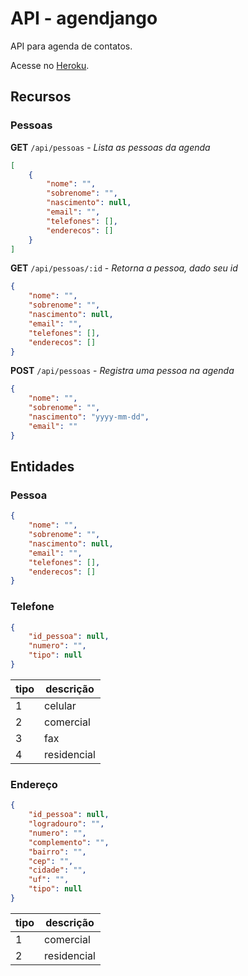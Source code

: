 # API - agendjango

API para agenda de contatos.

Acesse no [Heroku](https://agendjango.herokuapp.com/).

## Recursos

### Pessoas

**GET** `/api/pessoas` - _Lista as pessoas da agenda_

```json
[
    {
        "nome": "",
        "sobrenome": "",
        "nascimento": null,
        "email": "",
        "telefones": [],
        "enderecos": []
    }
]
```

**GET** `/api/pessoas/:id` - _Retorna a pessoa, dado seu id_

```json
{
    "nome": "",
    "sobrenome": "",
    "nascimento": null,
    "email": "",
    "telefones": [],
    "enderecos": []
}
```


**POST** `/api/pessoas` - _Registra uma pessoa na agenda_

```json
{
    "nome": "",
    "sobrenome": "",
    "nascimento": "yyyy-mm-dd",
    "email": ""
}
```


## Entidades

### Pessoa

```json
{
    "nome": "",
    "sobrenome": "",
    "nascimento": null,
    "email": "",
    "telefones": [],
    "enderecos": []
}
```

### Telefone

```json
{
    "id_pessoa": null,
    "numero": "",
    "tipo": null
}
```
| tipo | descrição   |
|------|-------------|
| 1    | celular     |
| 2    | comercial   |
| 3    | fax         |
| 4    | residencial |


### Endereço

```json
{
    "id_pessoa": null,
    "logradouro": "",
    "numero": "",
    "complemento": "",
    "bairro": "",
    "cep": "",
    "cidade": "",
    "uf": "",
    "tipo": null
}
```
| tipo | descrição   |
|------|-------------|
| 1    | comercial   |
| 2    | residencial |